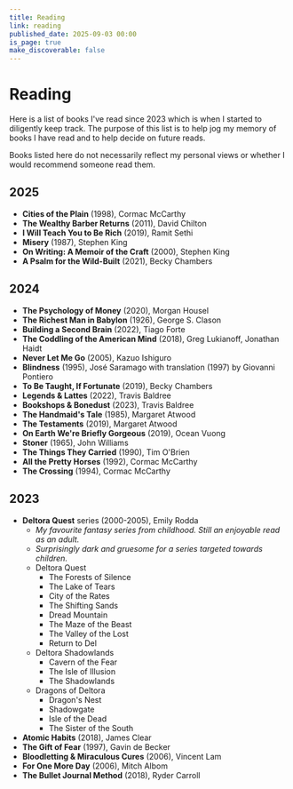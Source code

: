 ```yaml
---
title: Reading
link: reading
published_date: 2025-09-03 00:00
is_page: true
make_discoverable: false
---
```


# Reading

Here is a list of books I've read since 2023 which is when I started to diligently keep track. The purpose of this list is to help jog my memory of books I have read and to help decide on future reads.

Books listed here do not necessarily reflect my personal views or whether I would recommend someone read them.

## 2025
- **Cities of the Plain** (1998), Cormac McCarthy
- **The Wealthy Barber Returns** (2011), David Chilton
- **I Will Teach You to Be Rich** (2019), Ramit Sethi
- **Misery** (1987), Stephen King
- **On Writing: A Memoir of the Craft** (2000), Stephen King
- **A Psalm for the Wild-Built** (2021), Becky Chambers

## 2024
- **The Psychology of Money** (2020), Morgan Housel
- **The Richest Man in Babylon** (1926), George S. Clason
- **Building a Second Brain** (2022), Tiago Forte
- **The Coddling of the American Mind** (2018), Greg Lukianoff, Jonathan Haidt
- **Never Let Me Go** (2005), Kazuo Ishiguro
- **Blindness** (1995), José Saramago with translation (1997) by Giovanni Pontiero 
- **To Be Taught, If Fortunate** (2019), Becky Chambers
- **Legends & Lattes** (2022), Travis Baldree
- **Bookshops & Bonedust** (2023), Travis Baldree
- **The Handmaid's Tale** (1985), Margaret Atwood
- **The Testaments** (2019), Margaret Atwood
- **On Earth We're Briefly Gorgeous** (2019), Ocean Vuong
- **Stoner** (1965), John Williams
- **The Things They Carried** (1990), Tim O'Brien
- **All the Pretty Horses** (1992), Cormac McCarthy
- **The Crossing** (1994), Cormac McCarthy

## 2023
- **Deltora Quest** series (2000-2005), Emily Rodda
  - *My favourite fantasy series from childhood. Still an enjoyable read as an adult.*
  - *Surprisingly dark and gruesome for a series targeted towards children.*
  - Deltora Quest
    - The Forests of Silence
    - The Lake of Tears
    - City of the Rates
    - The Shifting Sands
    - Dread Mountain
    - The Maze of the Beast
    - The Valley of the Lost
    - Return to Del
  - Deltora Shadowlands
    - Cavern of the Fear
    - The Isle of Illusion
    - The Shadowlands
  - Dragons of Deltora
    - Dragon's Nest
    - Shadowgate
    - Isle of the Dead
    - The Sister of the South
- **Atomic Habits** (2018), James Clear
- **The Gift of Fear** (1997), Gavin de Becker
- **Bloodletting & Miraculous Cures** (2006), Vincent Lam
- **For One More Day** (2006), Mitch Albom
- **The Bullet Journal Method** (2018), Ryder Carroll
